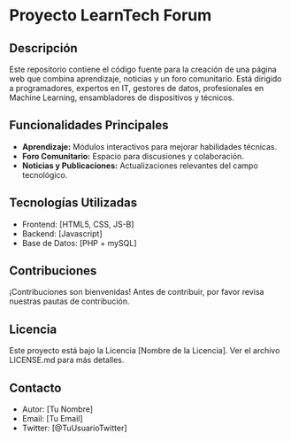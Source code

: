 # Proyecto LearnTech Forum

## Descripción
Este repositorio contiene el código fuente para la creación de una página web que combina aprendizaje, noticias y un foro comunitario. Está dirigido a programadores, expertos en IT, gestores de datos, profesionales en Machine Learning, ensambladores de dispositivos y técnicos.

## Funcionalidades Principales
- **Aprendizaje:** Módulos interactivos para mejorar habilidades técnicas.
- **Foro Comunitario:** Espacio para discusiones y colaboración.
- **Noticias y Publicaciones:** Actualizaciones relevantes del campo tecnológico.

## Tecnologías Utilizadas
- Frontend: [HTML5, CSS, JS-B]
- Backend: [Javascript]
- Base de Datos: [PHP + mySQL]


## Contribuciones
¡Contribuciones son bienvenidas! Antes de contribuir, por favor revisa nuestras pautas de contribución.

## Licencia
Este proyecto está bajo la Licencia [Nombre de la Licencia]. Ver el archivo LICENSE.md para más detalles.

## Contacto
- Autor: [Tu Nombre]
- Email: [Tu Email]
- Twitter: [@TuUsuarioTwitter]